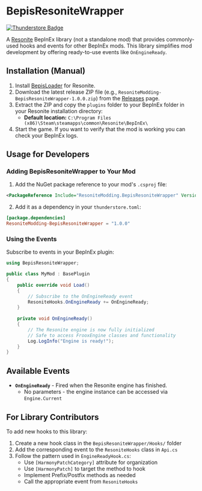 # BepisResoniteWrapper
[![Thunderstore Badge](https://modding.resonite.net/assets/available-on-thunderstore.svg)](https://thunderstore.io/c/resonite/)

A [Resonite](https://resonite.com/) BepInEx library (not a standalone mod) that provides commonly-used hooks and events for other BepInEx mods. This library simplifies mod development by offering ready-to-use events like `OnEngineReady`.

## Installation (Manual)
1. Install [BepisLoader](https://github.com/ResoniteModding/BepisLoader) for Resonite.
2. Download the latest release ZIP file (e.g., `ResoniteModding-BepisResoniteWrapper-1.0.0.zip`) from the [Releases](https://github.com/ResoniteModding/BepisResoniteWrapper/releases) page.
3. Extract the ZIP and copy the `plugins` folder to your BepInEx folder in your Resonite installation directory:
   - **Default location:** `C:\Program Files (x86)\Steam\steamapps\common\Resonite\BepInEx\`
4. Start the game. If you want to verify that the mod is working you can check your BepInEx logs.

## Usage for Developers

### Adding BepisResoniteWrapper to Your Mod

1. Add the NuGet package reference to your mod's `.csproj` file:

```xml
<PackageReference Include="ResoniteModding.BepisResoniteWrapper" Version="1.0.*" />
```

2. Add it as a dependency in your `thunderstore.toml`:

```toml
[package.dependencies]
ResoniteModding-BepisResoniteWrapper = "1.0.0"
```

### Using the Events

Subscribe to events in your BepInEx plugin:

```csharp
using BepisResoniteWrapper;

public class MyMod : BasePlugin
{
    public override void Load()
    {
        // Subscribe to the OnEngineReady event
        ResoniteHooks.OnEngineReady += OnEngineReady;
    }
    
    private void OnEngineReady()
    {
        // The Resonite engine is now fully initialized
        // Safe to access FrooxEngine classes and functionality
        Log.LogInfo("Engine is ready!");
    }
}
```

## Available Events

- **`OnEngineReady`** - Fired when the Resonite engine has finished.
  - No parameters - the engine instance can be accessed via `Engine.Current`

## For Library Contributors

To add new hooks to this library:

1. Create a new hook class in the `BepisResoniteWrapper/Hooks/` folder
2. Add the corresponding event to the `ResoniteHooks` class in `Api.cs`
3. Follow the pattern used in `EngineReadyHook.cs`:
   - Use `[HarmonyPatchCategory]` attribute for organization
   - Use `[HarmonyPatch]` to target the method to hook
   - Implement Prefix/Postfix methods as needed
   - Call the appropriate event from `ResoniteHooks`